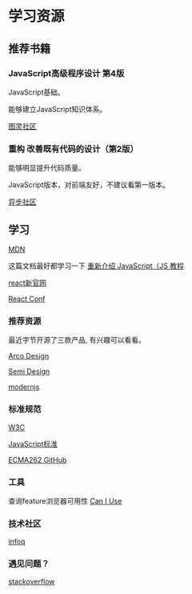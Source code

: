 # 学习资源

## 推荐书籍

### JavaScript高级程序设计 第4版
JavaScript基础。

能够建立JavaScript知识体系。

[图灵社区](https://www.ituring.com.cn/book/2472)

### 重构 改善既有代码的设计（第2版）
能够明显提升代码质量。

JavaScript版本，对前端友好，不建议看第一版本。

[异步社区](https://www.epubit.com/bookDetails?id=N42830)

## 学习

[MDN](https://developer.mozilla.org/zh-CN/)

这篇文档最好都学习一下
[重新介绍 JavaScript（JS 教程](https://developer.mozilla.org/zh-CN/docs/Web/JavaScript/A_re-introduction_to_JavaScript)

[react新官网](https://beta.reactjs.org/)

[React Conf](https://conf.reactjs.org/)

### 推荐资源
最近字节开源了三款产品, 有兴趣可以看看。

[Arco Design](https://arco.design/)

[Semi Design](https://semi.design/)

[modernjs](https://modernjs.dev/)

### 标准规范
[W3C](https://www.w3.org/TR/)

[JavaScript标准](https://tc39.es/ecma262/)

[ECMA262 GitHub](https://github.com/tc39/ecma262)

### 工具
查询feature浏览器可用性 [Can I Use](https://caniuse.com/)

### 技术社区
[infoq](https://www.infoq.cn/topic/Front-end)

### 遇见问题？

[stackoverflow](https://stackoverflow.com/)
